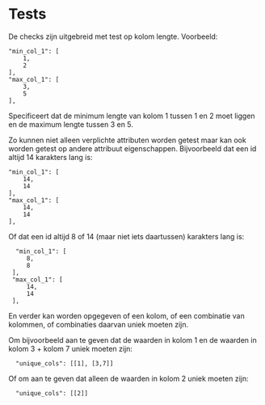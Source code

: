 # Tests

De checks zijn uitgebreid met test op kolom lengte. Voorbeeld:

    "min_col_1": [
        1,
        2
    ],
    "max_col_1": [
        3,
        5
    ],

Specificeert dat de minimum lengte van kolom 1 tussen 1 en 2 moet liggen en de maximum lengte tussen 3 en 5.

Zo kunnen niet alleen verplichte attributen worden getest maar kan ook worden getest op andere attribuut eigenschappen. Bijvoorbeeld dat een id altijd 14 karakters lang is:

    "min_col_1": [
        14,
        14
    ],
    "max_col_1": [
        14,
        14
    ],

 Of dat een id altijd 8 of 14 (maar niet iets daartussen) karakters lang is:
 
      "min_col_1": [
         8,
         8
     ],
     "max_col_1": [
         14,
         14
     ],
 
  En verder kan worden opgegeven of een kolom, of een combinatie van kolommen, of combinaties daarvan uniek moeten zijn.
  
  Om bijvoorbeeld aan te geven dat de waarden in kolom 1 en de waarden in  kolom 3 + kolom 7 uniek moeten zijn:
  
      "unique_cols": [[1], [3,7]]
  
  Of om aan te geven dat alleen de waarden in kolom 2 uniek moeten zijn:
  
      "unique_cols": [[2]]
  
